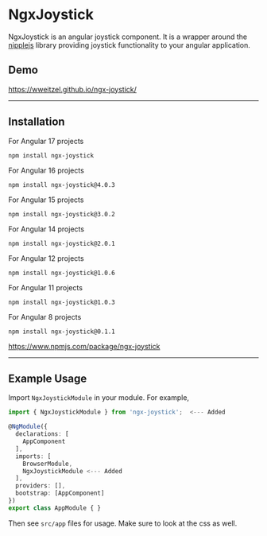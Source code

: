 # NgxJoystick

NgxJoystick is an angular joystick component. It is a wrapper around the [nipplejs](https://yoannmoi.net/nipplejs/) library providing joystick functionality to your angular application.

## Demo

https://wweitzel.github.io/ngx-joystick/

---

## Installation

For Angular 17 projects
```
npm install ngx-joystick
```
For Angular 16 projects
```
npm install ngx-joystick@4.0.3
```
For Angular 15 projects
```
npm install ngx-joystick@3.0.2
```
For Angular 14 projects
```
npm install ngx-joystick@2.0.1
```
For Angular 12 projects
```
npm install ngx-joystick@1.0.6
```
For Angular 11 projects
```
npm install ngx-joystick@1.0.3
```
For Angular 8 projects
```
npm install ngx-joystick@0.1.1
```
https://www.npmjs.com/package/ngx-joystick

---

## Example Usage

Import `NgxJoystickModule` in your module. For example,
```typescript
import { NgxJoystickModule } from 'ngx-joystick';  <--- Added

@NgModule({
  declarations: [
    AppComponent
  ],
  imports: [
    BrowserModule,
    NgxJoystickModule <--- Added
  ],
  providers: [],
  bootstrap: [AppComponent]
})
export class AppModule { }
```

Then see `src/app` files for usage. Make sure to look at the css as well.
